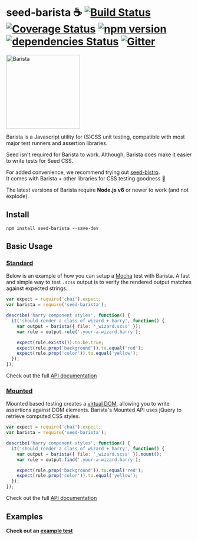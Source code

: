 # seed-barista ☕️ [![Build Status](https://travis-ci.org/helpscout/seed-barista.svg?branch=master)](https://travis-ci.org/helpscout/seed-barista) [![Coverage Status](https://coveralls.io/repos/github/helpscout/seed-barista/badge.svg?branch=master)](https://coveralls.io/github/helpscout/seed-barista?branch=master) [![npm version](https://badge.fury.io/js/seed-barista.svg)](https://badge.fury.io/js/seed-barista) [![dependencies Status](https://david-dm.org/helpscout/seed-barista/status.svg)](https://david-dm.org/helpscout/seed-barista) [![Gitter](https://badges.gitter.im/join_chat.svg)](https://gitter.im/seed-css/barista)

<div>
<img src="https://github.com/helpscout/seed-barista/raw/master/barista.png" width="200" height="200" title="Barista">
</div>

Barista is a Javascript utility for (S)CSS unit testing, compatible with most major test runners and assertion libraries.

Seed isn't required for Barista to work. Although, Barista does make it easier to write tests for Seed CSS.

For added convenience, we recommend trying out [seed-bistro](https://github.com/helpscout/seed-bistro).<br>
It comes with Barista + other libraries for CSS testing goodness 🙌

The latest versions of Barista require **Node.js v6** or newer to work (and not explode).

## Install
```
npm install seed-barista --save-dev
```


## Basic Usage

### [Standard](/docs/api/standard.md)

Below is an example of how you can setup a [Mocha](https://mochajs.org/) test with Barista. A fast and simple way to test `.scss` output is to verify the rendered output matches against expected strings.

```javascript
var expect = require('chai').expect;
var barista = require('seed-barista');

describe('harry component styles', function() {
  it('should render a class of wizard + harry', function() {
    var output = barista({ file: '_wizard.scss' });
    var rule = output.rule('.your-a-wizard.harry');

    expect(rule.exists()).to.be.true;
    expect(rule.prop('background')).to.equal('red');
    expect(rule.prop('color')).to.equal('yellow');
  });
});
```

Check out the full [API documentation](/docs/api/standard.md)



### [Mounted](/docs/api/mounted.md)

Mounted based testing creates a [virtual DOM](https://github.com/tmpvar/jsdom), allowing you to write assertions against DOM elements. Barista's Mounted API uses jQuery to retrieve computed CSS styles.

```javascript
var expect = require('chai').expect;
var barista = require('seed-barista');

describe('harry component styles', function() {
  it('should render a class of wizard + harry', function() {
    var output = barista({ file: '_wizard.scss' }).mount();
    var rule = output.find('.your-a-wizard.harry');

    expect(rule.prop('background')).to.equal('red');
    expect(rule.prop('color')).to.equal('yellow');
  });
});
```

Check out the full [API documentation](/docs/api/mounted.md)



## Examples

**Check out an [example test](https://github.com/helpscout/seed-barista/blob/master/test/integration/examples/button.js)**
